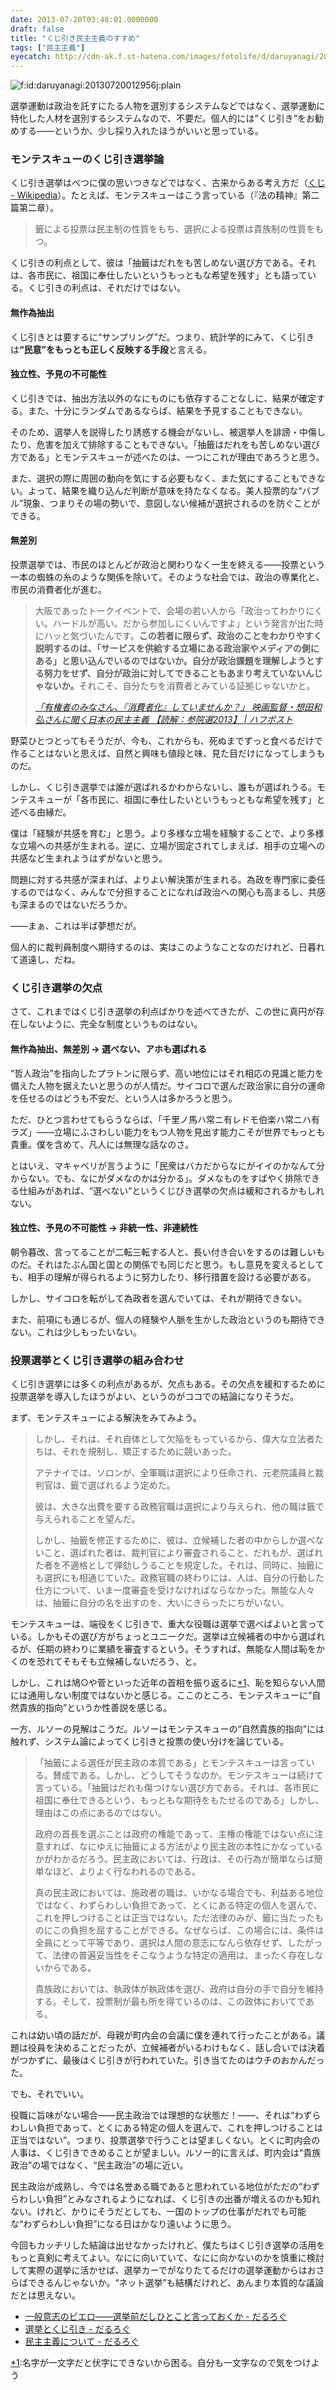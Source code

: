 ```yaml
---
date: 2013-07-20T03:48:01.0000000
draft: false
title: "くじ引き民主主義のすすめ"
tags: ["民主主義"]
eyecatch: http://cdn-ak.f.st-hatena.com/images/fotolife/d/daruyanagi/20130720/20130720012956.jpg
---
```

<p><span itemscope itemtype="http://schema.org/Photograph"><img src="20130720012956.jpg" alt="f:id:daruyanagi:20130720012956j:plain" title="f:id:daruyanagi:20130720012956j:plain" class="hatena-fotolife" itemprop="image"></span></p><p>選挙運動は政治を託すにたる人物を選別するシステムなどではなく、選挙運動に特化した人材を選別するシステムなので、不要だ。個人的には“くじ引き”をお勧めする――というか、少し採り入れたほうがいいと思っている。</p>

<div class="section">
<h3>モンテスキューのくじ引き選挙論</h3>
<p>くじ引き選挙はべつに僕の思いつきなどではなく、古来からある考え方だ（<a href="http://ja.wikipedia.org/wiki/%E3%81%8F%E3%81%98">&#x304F;&#x3058; - Wikipedia</a>）。たとえば、モンテスキューはこう言っている（『法の精神』第二篇第二章）。</p>

<blockquote>
<p>籤による投票は民主制の性質をもち、選択による投票は貴族制の性質をもつ。</p>

</blockquote>
<p>くじ引きの利点として、彼は「抽籤はだれをも苦しめない選び方である。それは、各市民に、祖国に奉仕したいというもっともな希望を残す」とも語っている。くじ引きの利点は、それだけではない。</p>


<div class="section">
<h4>無作為抽出</h4>
<p>くじ引きとは要するに“サンプリング”だ。つまり、統計学的にみて、くじ引きは<b>“民意”をもっとも正しく反映する手段</b>と言える。</p>

</div>
<div class="section">
<h4>独立性、予見の不可能性</h4>
<p>くじ引きでは、抽出方法以外のなにものにも依存することなしに、結果が確定する。また、十分にランダムであるならば、結果を予見することもできない。</p><p>そのため、選挙人を説得したり誘惑する機会がないし、被選挙人を誹謗・中傷したり、危害を加えて排除することもできない。「抽籤はだれをも苦しめない選び方である」とモンテスキューが述べたのは、一つにこれが理由であろうと思う。　</p><p>また、選択の際に周囲の動向を気にする必要もなく、また気にすることもできない。よって、結果を織り込んだ判断が意味を持たなくなる。美人投票的な“バブル”現象、つまりその場の勢いで、意図しない候補が選択されるのを防ぐことができる。</p>

</div>
<div class="section">
<h4>無差別</h4>
<p>投票選挙では、市民のほとんどが政治と関わりなく一生を終える――投票という一本の蜘蛛の糸のような関係を除いて。そのような社会では、政治の専業化と、市民の消費者化が進む。</p>

<blockquote cite="http://www.huffingtonpost.jp/2013/07/17/senkyo2_n_3610457.html">
<p>大阪であったトークイベントで、会場の若い人から「政治ってわかりにくい。ハードルが高い。だから参加しにくいんですよ」という発言が出た時にハッと気づいたんです。<b>この若者に限らず、政治のことをわかりやすく説明するのは、「サービスを供給する立場にある政治家やメディアの側にある」と思い込んでいるのではないか。自分が政治課題を理解しようとする努力をせず、自分が政治に対してできることもあまり考えていないんじゃないか。</b>それこそ、自分たちを消費者とみている証拠じゃないかと。</p>

<cite><a href="http://www.huffingtonpost.jp/2013/07/17/senkyo2_n_3610457.html">&#x300C;&#x6709;&#x6A29;&#x8005;&#x306E;&#x307F;&#x306A;&#x3055;&#x3093;&#x3001;&#x300E;&#x6D88;&#x8CBB;&#x8005;&#x5316;&#x300F;&#x3057;&#x3066;&#x3044;&#x307E;&#x305B;&#x3093;&#x304B;&#xFF1F;&#x300D; &#x6620;&#x753B;&#x76E3;&#x7763;&#x30FB;&#x60F3;&#x7530;&#x548C;&#x5F18;&#x3055;&#x3093;&#x306B;&#x805E;&#x304F;&#x65E5;&#x672C;&#x306E;&#x6C11;&#x4E3B;&#x4E3B;&#x7FA9; &#x3010;&#x8AAD;&#x89E3;&#xFF1A;&#x53C2;&#x9662;&#x9078;2013&#x3011; | &#x30CF;&#x30D5;&#x30DD;&#x30B9;&#x30C8;</a></cite>
</blockquote>
<p>野菜ひとつとってもそうだが、今も、これからも、死ぬまでずっと食べるだけで作ることはないと思えば、自然と興味も値段と味、見た目だけになってしまうものだ。</p><p>しかし、くじ引き選挙では誰が選ばれるかわからないし、誰もが選ばれうる。モンテスキューが「各市民に、祖国に奉仕したいというもっともな希望を残す」と述べる由縁だ。</p><p>僕は「経験が共感を育む」と思う。より多様な立場を経験することで、より多様な立場への共感が生まれる。逆に、立場が固定されてしまえば、相手の立場への共感など生まれようはずがないと思う。</p><p>問題に対する共感が深まれば、よりよい解決策が生まれる。為政を専門家に委任するのではなく、みんなで分担することになれば政治への関心も高まるし、共感も深まるのではないだろうか。</p><p>――まぁ、これは半ば夢想だが。</p><p>個人的に裁判員制度へ期待するのは、実はこのようなことなのだけれど、日暮れて道遠し、だね。</p>

</div>
</div>
<div class="section">
<h3>くじ引き選挙の欠点</h3>
<p>さて、これまではくじ引き選挙の利点ばかりを述べてきたが、この世に真円が存在しないように、完全な制度というものはない。</p>

<div class="section">
<h4>無作為抽出、無差別 → 選べない、アホも選ばれる</h4>
<p>“哲人政治”を指向したプラトンに限らず、高い地位にはそれ相応の見識と能力を備えた人物を据えたいと思うのが人情だ。サイコロで選んだ政治家に自分の運命を任せるのはどうも不安だ、という人は多かろうと思う。</p><p>ただ、ひとつ言わせてもらうならば、「千里ノ馬ハ常ニ有レドモ伯楽ハ常ニハ有ラズ」――立場にふさわしい能力をもつ人物を見出す能力こそが世界でもっとも貴重。僕を含めて、凡人には無理な話なのさ。</p><p>とはいえ、マキャベリが言うように「民衆はバカだからなにがイイのかなんて分からない。でも、なにがダメなのかは分かる」。ダメなものをすばやく排除できる仕組みがあれば、“選べない”というくじびき選挙の欠点は緩和されるかもしれない。</p>

</div>
<div class="section">
<h4>独立性、予見の不可能性 → 非統一性、非連続性</h4>
<p>朝令暮改、言ってることが二転三転する人と、長い付き合いをするのは難しいものだ。それはたぶん国と国との関係でも同じだと思う。もし意見を変えるとしても、相手の理解が得られるように努力したり、移行措置を設ける必要がある。</p><p>しかし、サイコロを転がして為政者を選んでいては、それが期待できない。</p><p>また、前項にも通じるが、個人の経験や人脈を生かした政治というのも期待できない。これは少しもったいない。</p>

</div>
</div>
<div class="section">
<h3>投票選挙とくじ引き選挙の組み合わせ</h3>
<p>くじ引き選挙には多くの利点があるが、欠点もある。その欠点を緩和するために投票選挙を導入したほうがよい、というのがココでの結論になりそうだ。</p><p>まず、モンテスキューによる解決をみてみよう。</p>

<blockquote>
<p>しかし、それは、それ自体として欠陥をもっているから、偉大な立法者たちは、それを規制し、矯正するために競いあった。</p><p>アテナイでは、ソロンが、全軍職は選択により任命され、元老院議員と裁判官は、籤で選ばれるよう定めた。</p><p>彼は、大きな出費を要する政務官職は選択により与えられ、他の職は籤で与えられることを望んだ。</p><p>しかし、抽籤を修正するために、彼は、立候補した者の中からしか選べないこと、選ばれた者は、裁判官により審査されること、だれもが、選ばれた者を不適格として弾劾しうることを規定した。それは、同時に、抽籤にも選択にも相通じていた。政務官職の終わりには、人は、自分の行動した仕方について、いま一度審査を受けなければならなかった。無能な人々は、抽籤に自分の名を出すのを、大いにきらったにちがいない。</p>

</blockquote>
<p>モンテスキューは、端役をくじ引きで、重大な役職は選挙で選べばよいと言っている。しかもその選び方がちょっとユニークだ。選挙は立候補者の中から選ばれるが、任期の終わりに業績を審査するという。そうすれば、無能な人間は恥をかくのを恐れてそもそも立候補しないだろう、と。</p><p>しかし、これは鳩○や菅といった近年の首相を振り返るに<a href="#f-6a735a82" name="fn-6a735a82" title="名字が一文字だと伏字にできないから困る。自分も一文字なので気をつけよう">*1</a>、恥を知らない人間には通用しない制度ではないかと感じる。ここのところ、モンテスキューに“自然貴族的指向”というか性善説を感じる。</p><p>一方、ルソーの見解はこうだ。ルソーはモンテスキューの“自然貴族的指向”には触れず、システム論によってくじ引きと投票の使い分けを論じている。</p>

<blockquote>
<p>「抽籤による選任が民主政の本質である」とモンテスキューは言っている。賛成である。しかし、どうしてそうなのか。モンテスキューは続けて言っている。「抽籤はだれも傷つけない選び方である。それは、各市民に祖国に奉仕できるという、もっともな期待をもたせるのである」しかし、理由はこの点にあるのではない。</p><p>政府の首長を選ぶことは政府の権能であって、主権の権能ではない点に注意すれば、なにゆえに抽籤による方法がより民主政の本性にかなっているかがわかるだろう。民主政においては、行政は、その行為が簡単ならば簡単なほど、よりよく行なわれるのである。</p><p>真の民主政においては、施政者の職は、いかなる場合でも、利益ある地位ではなく、わずらわしい負担であって、とくにある特定の個人を選んで、これを押しつけることは正当ではない。ただ法律のみが、籤に当たったものにこの負担を屈することができる。なぜならば、この場合には、条件は全員にとって平等であり、選択は人間の意志になんら依存せず、したがって、法律の普遍妥当性をそこなうような特定の適用は、まったく存在しないからである。</p><p>貴族政においては、執政体が執政体を選び、政府は自分の手で自分を維持する。そして、投票制が最も所を得ているのは、この政体においてである。</p>

</blockquote>
<p>これは幼い頃の話だが、母親が町内会の会議に僕を連れて行ったことがある。議題は役員を決めることだったが、立候補者がいるわけもなく、話し合いでは決着がつかずに、最後はくじ引きが行われていた。引き当てたのはウチのおかんだった。</p><p>でも、それでいい。</p><p>役職に旨味がない場合――民主政治では理想的な状態だ！――、それは“わずらわしい負担であって、とくにある特定の個人を選んで、これを押しつけることは正当ではない”。つまり、投票選挙で行うことは望ましくない。とくに町内会の人事は、くじ引きできめることが望ましい。ルソー的に言えば、町内会は“貴族政治”の場ではなく、“民主政治”の場に近い。</p><p>民主政治が成熟し、今では名誉ある職であると思われている地位がただの“わずらわしい負担”とみなされるようになれば、くじ引きの出番が増えるのかも知れない。けれど、かりにそうだとしても、一国のトップの仕事がだれでも可能な“わずらわしい負担”になる日はかなり遠いように思う。</p><p>今回もカッチリした結論は出せなかったけれど、僕たちはくじ引き選挙の活用をもっと真剣に考えてよい。なにに向いていて、なにに向かないのかを慎重に検討して実際の選挙に活かせば、選挙カーでがなりたてるだけの選挙運動からはおさらばできるんじゃないか。“ネット選挙”も結構だけれど、あんまり本質的な議論だとは思えない。</p>

<ul>
<li><a href="https://blog.daruyanagi.jp/entry/2013/07/19/042247">&#x4E00;&#x822C;&#x610F;&#x5FD7;&#x306E;&#x30D4;&#x30A8;&#x30ED;&#x2015;&#x2015;&#x9078;&#x6319;&#x524D;&#x3060;&#x3057;&#x3072;&#x3068;&#x3053;&#x3068;&#x8A00;&#x3063;&#x3066;&#x304A;&#x304F;&#x304B; - &#x3060;&#x308B;&#x308D;&#x3050;</a></li>
<li><a href="https://blog.daruyanagi.jp/entry/2011/12/25/232455">&#x9078;&#x6319;&#x3068;&#x304F;&#x3058;&#x5F15;&#x304D; - &#x3060;&#x308B;&#x308D;&#x3050;</a></li>
<li><a href="https://blog.daruyanagi.jp/entry/2012/11/16/064844">&#x6C11;&#x4E3B;&#x4E3B;&#x7FA9;&#x306B;&#x3064;&#x3044;&#x3066; - &#x3060;&#x308B;&#x308D;&#x3050;</a></li>
</ul>
</div><div class="footnote">
<p class="footnote"><a href="#fn-6a735a82" name="f-6a735a82" class="footnote-number">*1</a><span class="footnote-delimiter">:</span><span class="footnote-text">名字が一文字だと伏字にできないから困る。自分も一文字なので気をつけよう</span></p>
</div>